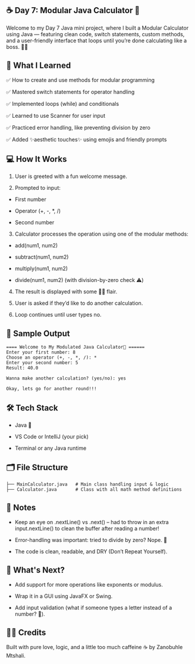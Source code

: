 ## ☕ Day 7: Modular Java Calculator 👾

Welcome to my Day 7 Java mini project, where I built a Modular Calculator using Java — featuring clean code, switch statements, custom methods, and a user-friendly interface that loops until you’re done calculating like a boss. 🧮🔥


## 🧠 What I Learned

✅ How to create and use methods for modular programming

✅ Mastered switch statements for operator handling

✅ Implemented loops (while) and conditionals

✅ Learned to use Scanner for user input

✅ Practiced error handling, like preventing division by zero

✅ Added ✨aesthetic touches✨ using emojis and friendly prompts


## 💻 How It Works

1. User is greeted with a fun welcome message.

2. Prompted to input:

 - First number

 - Operator (+, -, *, /)

 - Second number

3. Calculator processes the operation using one of the modular methods:

 - add(num1, num2)

 - subtract(num1, num2)

 - multiply(num1, num2)

 - divide(num1, num2) (with division-by-zero check ⚠️)

4. The result is displayed with some 💅🏾 flair.

5. User is asked if they’d like to do another calculation.

6. Loop continues until user types no.


## 🧪 Sample Output

```
==== Welcome to My Modulated Java Calculator👾 ======
Enter your first number: 8
Choose an operator (+, -, *, /): *
Enter your second number: 5
Result: 40.0

Wanna make another calculation? (yes/no): yes

Okay, lets go for another round!!!

```

## 🛠 Tech Stack

- Java 🧃

- VS Code or IntelliJ (your pick)

- Terminal or any Java runtime


## 🗂️ File Structure

```
├── MainCalculator.java   # Main class handling input & logic
├── Calculator.java       # Class with all math method definitions

```

## 📌 Notes

- Keep an eye on .nextLine() vs .next() – had to throw in an extra input.nextLine() to clean the buffer after reading a number!

- Error-handling was important: tried to divide by zero? Nope. 🚫

- The code is clean, readable, and DRY (Don’t Repeat Yourself).


## 🚀 What's Next?
- Add support for more operations like exponents or modulus.

- Wrap it in a GUI using JavaFX or Swing.

- Add input validation (what if someone types a letter instead of a number? 👀).


## 🙌🏾 Credits

Built with pure love, logic, and a little too much caffeine ☕ by Zanobuhle Mtshali.